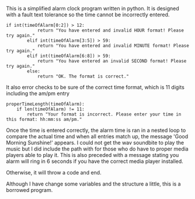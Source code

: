 This is a simplified alarm clock program written in python.
It is designed with a fault text tolerance so the time cannot be incorrectly entered.

```
if int(timeOfAlarm[0:2]) > 12:
            return "You have entered and invalid HOUR format! Please try again."
        elif int(timeOfAlarm[3:5]) > 59:
            return "You have entered and invalid MINUTE format! Please try again."
        elif int(timeOfAlarm[6:8]) > 59:
            return "You have entered an invalid SECOND format! Please try again."
        else:
            return "OK. The format is correct."
```
It also error checks to be sure of the correct time format, which is 11 digits including the am/pm entry

```
properTimeLength(timeOfAlarm):
    if len(timeOfAlarm) != 11:
        return "Your format is incorrect. Please enter your time in this format: hh:mm:ss am/pm."
```
Once the time is entered correctly, the alarm time is ran in a nested loop to compare the actual time and when all entries match up, the message 'Good Morning Sunshine!' appears.  I could not get the wav soundbite to play the music but I did include the path with for those who do have to proper media players able to play it.  This is also preceded with a message stating you alarm will ring in 6 seconds if you have the correct media player installed.

Otherwise, it will throw a code and end.  

Although I have change some variables and the structure a little, this is a borrowed program.